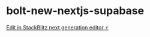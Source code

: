 # bolt-new-nextjs-supabase

[Edit in StackBlitz next generation editor ⚡️](https://stackblitz.com/~/github.com/A-D-E/bolt-new-nextjs-supabase)